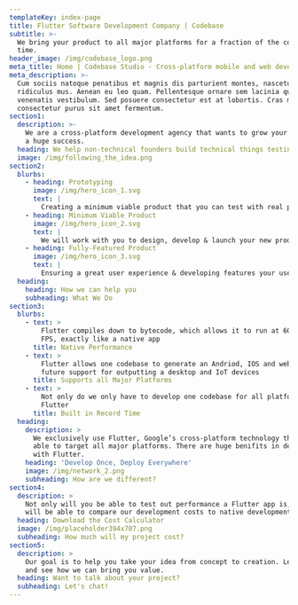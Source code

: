 ```yaml
---
templateKey: index-page
title: Flutter Software Development Company | Codebase
subtitle: >-
  We bring your product to all major platforms for a fraction of the cost and
  time.
header_image: /img/codebase_logo.png
meta_title: Home | Codebase Studio - Cross-platform mobile and web development agency
meta_description: >-
  Cum sociis natoque penatibus et magnis dis parturient montes, nascetur
  ridiculus mus. Aenean eu leo quam. Pellentesque ornare sem lacinia quam
  venenatis vestibulum. Sed posuere consectetur est at lobortis. Cras mattis
  consectetur purus sit amet fermentum.
section1:
  description: >-
    We are a cross-platform development agency that wants to grow your idea into
    a huge success.
  heading: We help non-technical founders build technical things testing...
  image: /img/following_the_idea.png
section2:
  blurbs:
    - heading: Prototyping
      image: /img/hero_icon_1.svg
      text: |
        Creating a minimum viable product that you can test with real people
    - heading: Minimum Viable Product
      image: /img/hero_icon_2.svg
      text: |
        We will work with you to design, develop & launch your new product
    - heading: Fully-Featured Product
      image: /img/hero_icon_3.svg
      text: |
        Ensuring a great user experience & developing features your users want
  heading:
    heading: How we can help you
    subheading: What We Do
section3:
  blurbs:
    - text: >
        Flutter compiles down to bytecode, which allows it to run at 60 & 120
        FPS, exactly like a native app
      title: Native Performance
    - text: >
        Flutter allows one codebase to generate an Andriod, IOS and web app with
        future support for outputting a desktop and IoT devices
      title: Supports all Major Platforms
    - text: >
        Not only do we only have to develop one codebase for all platforms,
        Flutter
      title: Built in Record Time
  heading:
    description: >
      We exclusively use Flutter, Google’s cross-platform technology that is
      able to target all major platforms. There are huge benifits in developing
      with Flutter.
    heading: 'Develop Once, Deploy Everywhere'
    image: /img/network_2.png
    subheading: How are we different?
section4:
  description: >
    Not only will you be able to test out performance a Flutter app is, but you
    will be able to compare our development costs to native development.
  heading: Download the Cost Calculator
  image: /img/placeholder394x707.png
  subheading: How much will my project cost?
section5:
  description: >
    Our goal is to help you take your idea from concept to creation. Let’s chat
    and see how we can bring you value.
  heading: Want to talk about your project?
  subheading: Let's chat!
---
```


